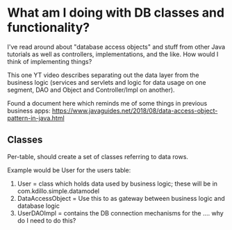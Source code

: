 # What am I doing with DB classes and functionality?

I've read around about "database access objects" and stuff from other Java tutorials as well as controllers, implementations, and the like. How would I think of implementing things?

This one YT video describes separating out the data layer from the business logic (services and servlets and logic for data usage on one segment, DAO and Object and Controller/Impl on another).

Found a document here which reminds me of some things in previous business apps: https://www.javaguides.net/2018/08/data-access-object-pattern-in-java.html

## Classes

Per-table, should create a set of classes referring to data rows.

Example would be User for the users table:
1. User = class which holds data used by business logic; these will be in com.kdillo.simple.datamodel
2. DataAccessObject = Use this to as gateway between business logic and database logic
3. UserDAOImpl = contains the DB connection mechanisms for the .... why do I need to do this?
